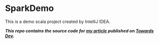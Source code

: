 # SparkDemo
This is a demo scala project created by IntelliJ IDEA.

***This repo contains the source code for [my article](https://pub.towardsai.net/how-to-set-up-your-environment-for-spark-7820b84491ef) published on [Towards Dev](https://pub.towardsai.net/).***
